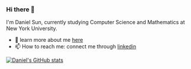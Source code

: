 ### Hi there 👋
I'm Daniel Sun, currently studying Computer Science and Mathematics at New York University. 
- 👤 learn more about me [here](https://daniels511.github.io/)
- 📫 How to reach me: connect me through [linkedin](https://www.linkedin.com/in/mingqian-daniel-sun-20020511/)


[![Daniel's GitHub stats](https://github-readme-stats.vercel.app/api?username=DanielS511&count_private=true)](https://github.com/anuraghazra/github-readme-stats)
<!-- [![Top Langs](https://github-readme-stats.vercel.app/api/top-langs/?username=DanielS511)](https://github.com/anuraghazra/github-readme-stats) -->
<!--
**DanielS511/DanielS511** is a ✨ _special_ ✨ repository because its `README.md` (this file) appears on your GitHub profile.

Here are some ideas to get you started:

- 🔭 I’m currently working on ...
- 🌱 I’m currently learning ...
- 👯 I’m looking to collaborate on ...
- 🤔 I’m looking for help with ...
- 💬 Ask me about ...
- 📫 How to reach me: ...
- 😄 Pronouns: ...
- ⚡ Fun fact: ...
-->
